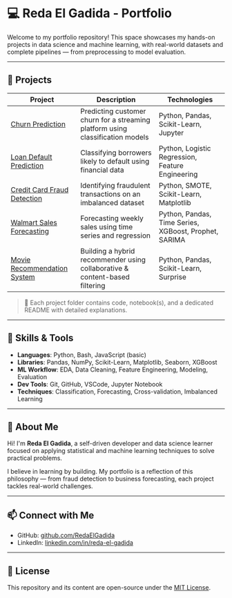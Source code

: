# 💻 Reda El Gadida - Portfolio

Welcome to my portfolio repository! This space showcases my hands-on projects in data science and machine learning, with real-world datasets and complete pipelines — from preprocessing to model evaluation.

---

## 📁 Projects

| Project | Description | Technologies |
|---|---|---|
| [Churn Prediction](./churn%20prediction) | Predicting customer churn for a streaming platform using classification models | Python, Pandas, Scikit-Learn, Jupyter |
| [Loan Default Prediction](./loan%20default%20prediction) | Classifying borrowers likely to default using financial data | Python, Logistic Regression, Feature Engineering |
| [Credit Card Fraud Detection](./Credit%20Card%20Fraud%20Detection) | Identifying fraudulent transactions on an imbalanced dataset | Python, SMOTE, Scikit-Learn, Matplotlib |
| [Walmart Sales Forecasting](./walmart%20sales%20forecasting) | Forecasting weekly sales using time series and regression | Python, Pandas, Time Series, XGBoost, Prophet, SARIMA |
| [Movie Recommendation System](./Movie%20Recommendation%20System) | Building a hybrid recommender using collaborative & content-based filtering | Python, Pandas, Scikit-Learn, Surprise |


> 📌 Each project folder contains code, notebook(s), and a dedicated README with detailed explanations.

---

## 🚀 Skills & Tools

- **Languages**: Python, Bash, JavaScript (basic)
- **Libraries**: Pandas, NumPy, Scikit-Learn, Matplotlib, Seaborn, XGBoost
- **ML Workflow**: EDA, Data Cleaning, Feature Engineering, Modeling, Evaluation
- **Dev Tools**: Git, GitHub, VSCode, Jupyter Notebook
- **Techniques**: Classification, Forecasting, Cross-validation, Imbalanced Learning

---

## 🎯 About Me

Hi! I'm **Reda El Gadida**, a self-driven developer and data science learner focused on applying statistical and machine learning techniques to solve practical problems.

I believe in learning by building. My portfolio is a reflection of this philosophy — from fraud detection to business forecasting, each project tackles real-world challenges.

---

## 📫 Connect with Me

- GitHub: [github.com/RedaElGadida](https://github.com/RedaElGadida)
- LinkedIn: [linkedin.com/in/reda-el-gadida](https://www.linkedin.com/in/reda-el-gadida/)

---

## 📜 License

This repository and its content are open-source under the [MIT License](LICENSE).

